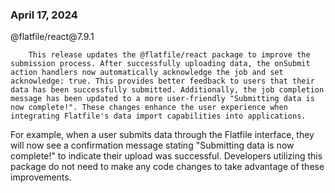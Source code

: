 
### April 17, 2024

<div style={{ display: "table", width: "auto" }}>

  <div style={{ display: "table-row", width: "auto" }}>
      <Snippet file="chips/wrappers.mdx" />
        <div style={{ float: "left", display: "table-column", paddingLeft: "30px", width: "calc(80% - 30px)" }}>
        @flatfile/react@7.9.1

        This release updates the @flatfile/react package to improve the submission process. After successfully uploading data, the onSubmit action handlers now automatically acknowledge the job and set acknowledge: true. This provides better feedback to users that their data has been successfully submitted. Additionally, the job completion message has been updated to a more user-friendly "Submitting data is now complete!". These changes enhance the user experience when integrating Flatfile's data import capabilities into applications.

For example, when a user submits data through the Flatfile interface, they will now see a confirmation message stating "Submitting data is now complete!" to indicate their upload was successful. Developers utilizing this package do not need to make any code changes to take advantage of these improvements.
        </div>
  </div>

</div>
